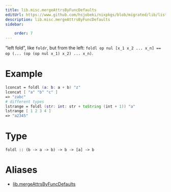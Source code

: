 ```yaml
---
title: lib.misc.mergeAttrsByFuncDefaults
editUrl: https://www.github.com/hsjobeki/nixpkgs/blob/migrated/lib/lists.nix#L115C20
description: lib.misc.mergeAttrsByFuncDefaults
sidebar:

    order: 7
---
```


“left fold”, like `foldr`, but from the left:
`foldl op nul [x_1 x_2 ... x_n] == op (... (op (op nul x_1) x_2) ... x_n)`.

# Example

```nix
lconcat = foldl (a: b: a + b) "z"
lconcat [ "a" "b" "c" ]
=> "zabc"
# different types
lstrange = foldl (str: int: str + toString (int + 1)) "a"
lstrange [ 1 2 3 4 ]
=> "a2345"
```

# Type

```
foldl :: (b -> a -> b) -> b -> [a] -> b
```


# Aliases

- [lib.mergeAttrsByFuncDefaults](/nix-doc-comments/reference/lib/lib-mergeattrsbyfuncdefaults)


